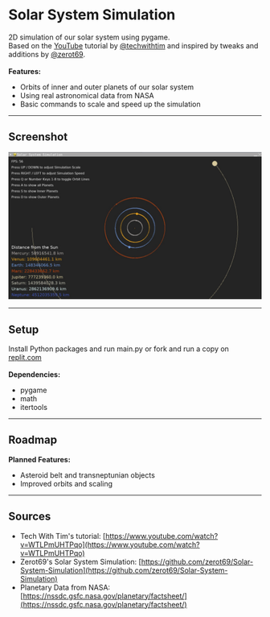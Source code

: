 # Solar System Simulation
2D simulation of our solar system using pygame. \
Based on the [YouTube](https://www.youtube.com/watch?v=WTLPmUHTPqo) tutorial by [@techwithtim](https://github.com/techwithtim/Python-Planet-Simulation) 
and inspired by tweaks and additions by [@zerot69](https://github.com/zerot69/Solar-System-Simulation). 
 \
  \
 **Features:**
 - Orbits of inner and outer planets of our solar system
 - Using real astronomical data from NASA
 - Basic commands to scale and speed up the simulation 

---

## Screenshot

![screenshot.png](https://raw.githubusercontent.com/kuranez/Solar-System-Simulation/main/screenshot/Screenshot-v1-1.jpg)

---

## Setup
Install Python packages and run main.py or fork and run a copy on [replit.com](https://replit.com/@kuranez/Solar-System-Simulation#main.py) \
 \
**Dependencies:**
- pygame
- math
- itertools

---

## Roadmap
**Planned Features:**
- Asteroid belt and transneptunian objects
- Improved orbits and scaling

---

## Sources

- Tech With Tim's tutorial: [https://www.youtube.com/watch?v=WTLPmUHTPqo](https://www.youtube.com/watch?v=WTLPmUHTPqo)
- Zerot69's Solar System Simulation: [https://github.com/zerot69/Solar-System-Simulation](https://github.com/zerot69/Solar-System-Simulation)
- Planetary Data from NASA: [https://nssdc.gsfc.nasa.gov/planetary/factsheet/](https://nssdc.gsfc.nasa.gov/planetary/factsheet/)
